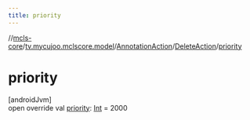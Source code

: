 ```yaml
---
title: priority
---
```

//[mcls-core](../../../../index.html)/[tv.mycujoo.mclscore.model](../../index.html)/[AnnotationAction](../index.html)/[DeleteAction](index.html)/[priority](priority.html)



# priority



[androidJvm]\
open override val [priority](priority.html): [Int](https://kotlinlang.org/api/latest/jvm/stdlib/kotlin/-int/index.html) = 2000




